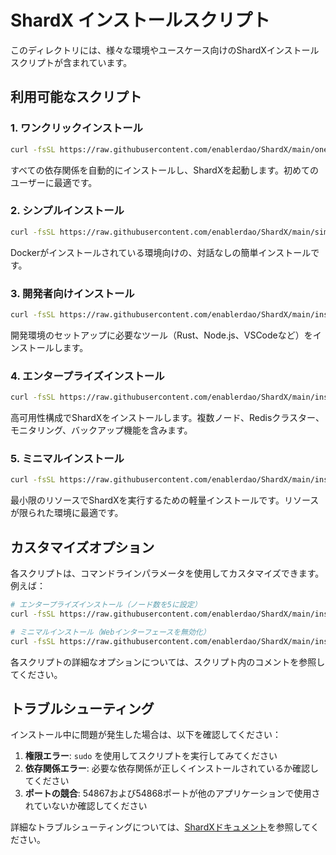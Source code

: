 # ShardX インストールスクリプト

このディレクトリには、様々な環境やユースケース向けのShardXインストールスクリプトが含まれています。

## 利用可能なスクリプト

### 1. ワンクリックインストール

```bash
curl -fsSL https://raw.githubusercontent.com/enablerdao/ShardX/main/one_click_install.sh | bash
```

すべての依存関係を自動的にインストールし、ShardXを起動します。初めてのユーザーに最適です。

### 2. シンプルインストール

```bash
curl -fsSL https://raw.githubusercontent.com/enablerdao/ShardX/main/simple_install.sh | bash
```

Dockerがインストールされている環境向けの、対話なしの簡単インストールです。

### 3. 開発者向けインストール

```bash
curl -fsSL https://raw.githubusercontent.com/enablerdao/ShardX/main/install_scripts/dev_install.sh | bash
```

開発環境のセットアップに必要なツール（Rust、Node.js、VSCodeなど）をインストールします。

### 4. エンタープライズインストール

```bash
curl -fsSL https://raw.githubusercontent.com/enablerdao/ShardX/main/install_scripts/enterprise_install.sh | bash
```

高可用性構成でShardXをインストールします。複数ノード、Redisクラスター、モニタリング、バックアップ機能を含みます。

### 5. ミニマルインストール

```bash
curl -fsSL https://raw.githubusercontent.com/enablerdao/ShardX/main/install_scripts/minimal_install.sh | bash
```

最小限のリソースでShardXを実行するための軽量インストールです。リソースが限られた環境に最適です。

## カスタマイズオプション

各スクリプトは、コマンドラインパラメータを使用してカスタマイズできます。例えば：

```bash
# エンタープライズインストール（ノード数を5に設定）
curl -fsSL https://raw.githubusercontent.com/enablerdao/ShardX/main/install_scripts/enterprise_install.sh | bash -s -- --node-count=5

# ミニマルインストール（Webインターフェースを無効化）
curl -fsSL https://raw.githubusercontent.com/enablerdao/ShardX/main/install_scripts/minimal_install.sh | bash -s -- --disable-web=true
```

各スクリプトの詳細なオプションについては、スクリプト内のコメントを参照してください。

## トラブルシューティング

インストール中に問題が発生した場合は、以下を確認してください：

1. **権限エラー**: `sudo` を使用してスクリプトを実行してみてください
2. **依存関係エラー**: 必要な依存関係が正しくインストールされているか確認してください
3. **ポートの競合**: 54867および54868ポートが他のアプリケーションで使用されていないか確認してください

詳細なトラブルシューティングについては、[ShardXドキュメント](https://github.com/enablerdao/ShardX/blob/main/README.md)を参照してください。
